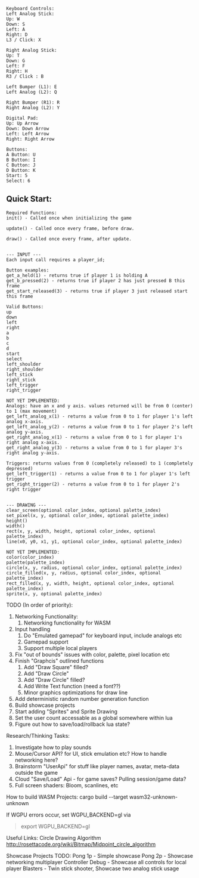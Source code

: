 ```
Keyboard Controls:
Left Analog Stick:
Up: W
Down: S
Left: A
Right: D
L3 / Click: X

Right Analog Stick:
Up: T
Down: G
Left: F
Right: H
R3 / Click : B

Left Bumper (L1): E
Left Analog (L2): Q

Right Bumper (R1): R
Right Analog (L2): Y

Digital Pad:
Up: Up Arrow
Down: Down Arrow
Left: Left Arrow
Right: Right Arrow

Buttons:
A Button: U
B Button: I
C Button: J
D Button: K
Start: 5
Select: 6
```

## Quick Start:
```
Required Functions:
init() - Called once when initializing the game

update() - Called once every frame, before draw.

draw() - Called once every frame, after update.


--- INPUT ---
Each input call requires a player_id;

Button examples:
get_a_held(1) - returns true if player 1 is holding A
get_b_pressed(2) - returns true if player 2 has just pressed B this frame
get_start_released(3) - returns true if player 3 just released start this frame

Valid Buttons:
up
down
left
right
a
b
c
d
start
select
left_shoulder
right_shoulder
left_stick
right_stick
left_trigger
right_trigger

NOT YET IMPLEMENTED:
Analogs: have an x and y axis. values returned will be from 0 (center) to 1 (max movement)
get_left_analog_x(1) - returns a value from 0 to 1 for player 1's left analog x-axis.
get_left_analog_y(2) - returns a value from 0 to 1 for player 2's left analog y-axis.
get_right_analog_x(1) - returns a value from 0 to 1 for player 1's right analog x-axis.
get_right_analog_y(3) - returns a value from 0 to 1 for player 3's right analog y-axis.

Triggers: returns values from 0 (completely released) to 1 (completely depressed)
get_left_trigger(1) - returns a value from 0 to 1 for player 1's left trigger
get_right_trigger(2) - returns a value from 0 to 1 for player 2's right trigger


--- DRAWING ---
clear_screen(optional color_index, optional palette_index)
set_pixel(x, y, optional color_index, optional palette_index)
height()
width()
rect(x, y, width, height, optional color_index, optional palette_index)
line(x0, y0, x1, y1, optional color_index, optional palette_index)

NOT YET IMPLEMENTED:
color(color_index)
palette(palette_index)
circle(x, y, radius, optional color_index, optional palette_index)
circle_filled(x, y, radius, optional color_index, optional palette_index)
rect_filled(x, y, width, height, optional color_index, optional palette_index)
sprite(x, y, optional palette_index)
```


TODO (In order of priority):
1. Networking Functionality:
    1. Networking functionality for WASM
1. Input handling
    1. Do "Emulated gamepad" for keyboard input, include analogs etc
    1. Gamepad support
    1. Support multiple local players
1. Fix "out of bounds" issues with color, palette, pixel location etc
1. Finish "Graphcis" outlined functions
    1. Add "Draw Square" filled?
    1. Add "Draw Circle"
    1. Add "Draw Circle" filled?
    1. Add Write Text function (need a font??)
    1. Minor graphics optimizations for draw line
1. Add deterministic random number generation function
1. Build showcase projects
1. Start adding "Sprites" and Sprite Drawing
1. Set the user count accessable as a global somewhere within lua
1. Figure out how to save/load/rollback lua state?

Research/Thinking Tasks:
1. Investigate how to play sounds
1. Mouse/Cursor API? for UI, stick emulation etc? How to handle networking here?
1. Brainstorm "UserApi" for stuff like player names, avatar, meta-data outside the game
1. Cloud "Save/Load" Api - for game saves? Pulling session/game data?
1. Full screen shaders: Bloom, scanlines, etc



How to build WASM Projects:
cargo build --target wasm32-unknown-unknown

If WGPU errors occur, set WGPU_BACKEND=gl via

> export WGPU_BACKEND=gl

Useful Links:
Circle Drawing Algorithm
http://rosettacode.org/wiki/Bitmap/Midpoint_circle_algorithm

Showcase Projects TODO:
Pong 1p - Simple showcase
Pong 2p - Showcase networking multiplayer
Controller Debug - Showcase all controls for local player
Blasters - Twin stick shooter, Showcase two analog stick usage
